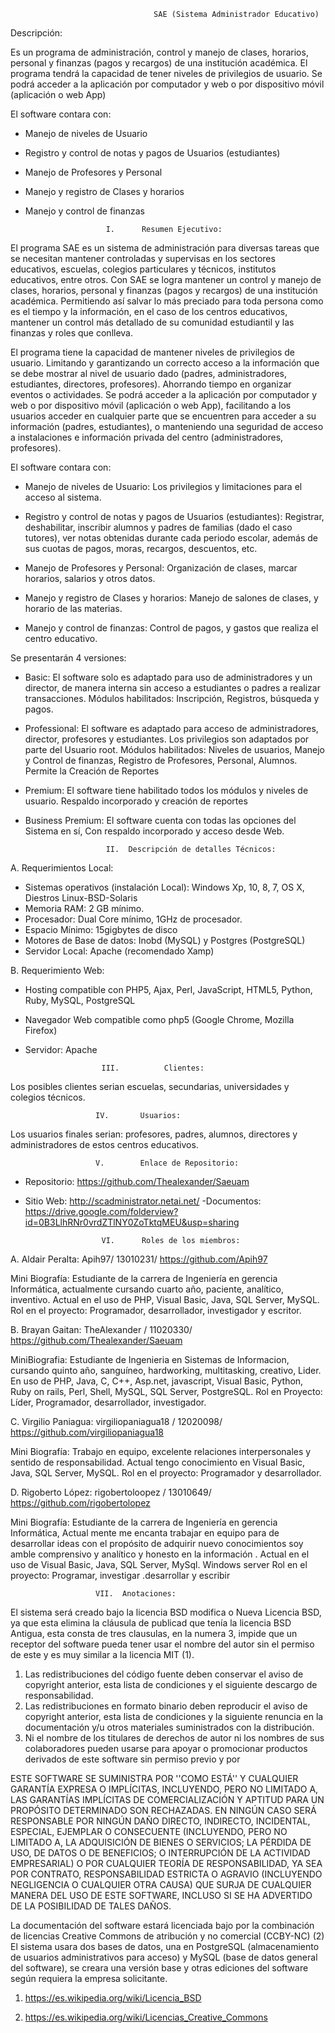  

                                    SAE (Sistema Administrador Educativo)
Descripción:

Es un programa de administración, control y manejo de clases, horarios, personal y finanzas 
(pagos y recargos) de una institución académica. El programa tendrá la capacidad de tener 
niveles de privilegios de usuario. Se podrá acceder a la aplicación por computador y web o por 
dispositivo móvil (aplicación o web App)

El software contara con:

* Manejo de niveles de Usuario
* Registro y control de notas y pagos de Usuarios (estudiantes)
* Manejo de Profesores y Personal
* Manejo y registro de Clases y horarios
* Manejo y control de finanzas
 
                        I.		Resumen Ejecutivo:

El programa SAE es un sistema de administración para diversas tareas que 
se necesitan mantener controladas y supervisas en los sectores educativos, 
escuelas, colegios particulares y técnicos, institutos educativos, entre otros.
Con SAE se logra mantener un control y manejo de clases, horarios, personal y 
finanzas (pagos y recargos) de una institución académica. Permitiendo así salvar lo 
más preciado para toda persona como es el tiempo y la información, en el caso de 
los centros educativos, mantener un control más detallado de su comunidad 
estudiantil y las finanzas y roles que conlleva.

El programa tiene la capacidad de mantener niveles de privilegios de usuario. 
Limitando y garantizando un correcto acceso a la información que se debe mostrar 
al nivel de usuario dado (padres, administradores, estudiantes, directores, 
profesores). Ahorrando tiempo en organizar eventos o actividades. 
Se podrá acceder a la aplicación por computador y web o por dispositivo móvil 
(aplicación o web App), facilitando a los usuarios acceder en cualquier parte que se 
encuentren para acceder a su información (padres, estudiantes), o manteniendo 
una seguridad de acceso a instalaciones e información privada del centro 
(administradores, profesores).

El software contara con:

- Manejo de niveles de Usuario: Los privilegios y limitaciones para el acceso 
al sistema.

- Registro y control de notas y pagos de Usuarios (estudiantes): Registrar, 
deshabilitar, inscribir alumnos y padres de familias (dado el caso tutores), ver 
notas obtenidas durante cada periodo escolar, además de sus cuotas de 
pagos, moras, recargos, descuentos, etc.

- Manejo de Profesores y Personal: Organización de clases, marcar 
horarios, salarios y otros datos.

-  Manejo y registro de Clases y horarios: Manejo de salones de clases, y 
horario de las materias.

-  Manejo y control de finanzas: Control de pagos, y gastos que realiza el 
centro educativo.

Se presentarán 4 versiones:

- Basic: El software solo es adaptado para uso de administradores y un 
director, de manera interna sin acceso a estudiantes o padres a realizar 
transacciones. Módulos habilitados: Inscripción, Registros, búsqueda y 
pagos. 

- Professional: El software es adaptado para acceso de administradores, 
director, profesores y estudiantes. Los privilegios son adaptados por parte 
del Usuario root. Módulos habilitados: Niveles de usuarios, Manejo y Control 
de finanzas, Registro de Profesores, Personal, Alumnos. Permite la Creación 
de Reportes

- Premium: El software tiene habilitado todos los módulos y niveles de usuario. 
Respaldo incorporado y creación de reportes 

- Business Premium: El software cuenta con todas las opciones del Sistema 
en sí, Con respaldo incorporado y acceso desde Web.

                        II.	 Descripción de detalles Técnicos:

A. 	Requerimientos Local: 

- Sistemas operativos (instalación Local): Windows Xp, 10, 8, 7, OS X, Diestros 
  Linux-BSD-Solaris
- Memoria RAM: 2 GB mínimo.
- Procesador: Dual Core mínimo, 1GHz de procesador.
- Espacio Mínimo: 15gigbytes de disco
- Motores de Base de datos: Inobd (MySQL) y Postgres (PostgreSQL)
- Servidor Local: Apache (recomendado Xamp)

B.		Requerimiento Web:

- Hosting compatible con PHP5, Ajax, Perl, JavaScript, HTML5, Python, Ruby, 
  MySQL, PostgreSQL
- Navegador Web compatible como php5 (Google Chrome, Mozilla Firefox)
- Servidor: Apache

                       III. 		 Clientes:

Los posibles clientes serian escuelas, secundarias, universidades y 
colegios técnicos.

                       IV.		 Usuarios:

Los usuarios finales serian: profesores, padres, alumnos, directores y 
administradores de estos centros educativos.

                       V.		 Enlace de Repositorio:

- Repositorio: https://github.com/Thealexander/Saeuam
- Sitio Web: http://scadministrator.netai.net/
-Documentos: https://drive.google.com/folderview?id=0B3LlhRNr0vrdZTlNY0ZoTktqMEU&usp=sharing

                       VI. 		Roles de los miembros: 

A.	 Aldair Peralta: Apih97/ 13010231/ https://github.com/Apih97

Mini Biografía: Estudiante de la carrera de Ingeniería en gerencia Informática, 
actualmente cursando cuarto año, paciente, analítico, inventivo.
Actual en el uso de PHP, Visual Basic, Java, SQL Server, MySQL.
Rol en el proyecto: Programador, desarrollador, investigador y escritor.

B.	Brayan Gaitan: TheAlexander / 11020330/ https://github.com/Thealexander/Saeuam

MiniBiografia: Estudiante de Ingenieria en Sistemas de Informacion, 
cursando quinto año, sanguíneo, hardworking, multitasking, creativo, Lider.
En uso de PHP, Java, C, C++, Asp.net, javascript, Visual Basic, Python, Ruby 
on rails, Perl, Shell, MySQL, SQL Server, PostgreSQL. 
Rol en Proyecto: Líder, Programador, desarrollador, investigador.
 
C.	Virgilio Paniagua: virgiliopaniagua18 / 12020098/ https://github.com/virgiliopaniagua18

Mini Biografía: Trabajo en equipo, excelente relaciones interpersonales y 
sentido de responsabilidad. Actual tengo conocimiento en Visual Basic, Java, 
SQL Server, MySQL.
Rol en el proyecto: Programador y desarrollador.

D.	Rigoberto López: rigobertoloopez / 13010649/ https://github.com/rigobertolopez

Mini Biografía: Estudiante de la carrera de Ingeniería en gerencia Informática,
Actual mente me encanta trabajar en equipo para de desarrollar ideas con 
el propósito de adquirir nuevo conocimientos soy amble comprensivo y 
analítico y honesto en la información .
Actual en el uso de Visual Basic, Java, SQL Server, MySql. Windows server
Rol en el proyecto: Programar, investigar .desarrollar y escribir

                       VII.	 Anotaciones:

El sistema será creado bajo la licencia BSD modifica o Nueva Licencia BSD, ya 
que esta elimina la cláusula de publicad que tenía la licencia BSD Antigua, esta 
consta de tres clausulas, en la numera 3, impide que un receptor del software pueda 
tener usar el nombre del autor sin el permiso de este y es muy similar a la licencia 
MIT (1).

1. Las redistribuciones del código fuente deben conservar el aviso de copyright anterior, esta lista de 
condiciones y el siguiente descargo de responsabilidad.
2. Las redistribuciones en formato binario deben reproducir el aviso de copyright anterior, esta lista 
de condiciones y la siguiente renuncia en la documentación y/u otros materiales suministrados con 
la distribución.
3. Ni el nombre de los titulares de derechos de autor ni los nombres de sus colaboradores pueden 
usarse para apoyar o promocionar productos derivados de este software sin permiso previo y por 

ESTE SOFTWARE SE SUMINISTRA POR <TITULAR DEL COPYRIGHT> ''COMO ESTÁ'' Y 
CUALQUIER GARANTÍA EXPRESA O IMPLÍCITAS, INCLUYENDO, PERO NO LIMITADO A, LAS 
GARANTÍAS IMPLÍCITAS DE COMERCIALIZACIÓN Y APTITUD PARA UN PROPÓSITO 
DETERMINADO SON RECHAZADAS. EN NINGÚN CASO <TITULAR DEL COPYRIGHT> SERÁ 
RESPONSABLE POR NINGÚN DAÑO DIRECTO, INDIRECTO, INCIDENTAL, ESPECIAL, 
EJEMPLAR O CONSECUENTE (INCLUYENDO, PERO NO LIMITADO A, LA ADQUISICIÓN DE 
BIENES O SERVICIOS; LA PÉRDIDA DE USO, DE DATOS O DE BENEFICIOS; O INTERRUPCIÓN 
DE LA ACTIVIDAD EMPRESARIAL) O POR CUALQUIER TEORÍA DE RESPONSABILIDAD, YA 
SEA POR CONTRATO, RESPONSABILIDAD ESTRICTA O AGRAVIO (INCLUYENDO 
NEGLIGENCIA O CUALQUIER OTRA CAUSA) QUE SURJA DE CUALQUIER MANERA DEL USO 
DE ESTE SOFTWARE, INCLUSO SI SE HA ADVERTIDO DE LA POSIBILIDAD DE TALES DAÑOS.

La documentación del software estará licenciada bajo por la combinación de
licencias Creative Commons de atribución y no comercial (CCBY-NC) (2)
El sistema usara dos bases de datos, una en PostgreSQL (almacenamiento de 
usuarios administrativos para acceso) y MySQL (base de datos general del 
software), se creara una versión base y otras ediciones del software según requiera 
la empresa solicitante.

1. https://es.wikipedia.org/wiki/Licencia_BSD

2. https://es.wikipedia.org/wiki/Licencias_Creative_Commons
